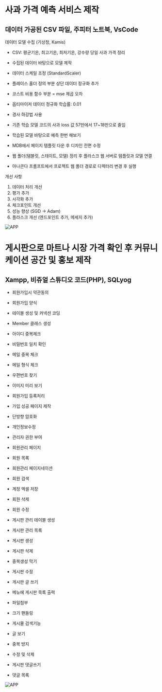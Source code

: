 # 사과 가격 예측 서비스 제작
## 데이터 가공된 CSV 파일, 주피터 노트북, VsCode
데이터 모델 수집 (기상청, Kamis)

- CSV: 평균기온, 최고기온, 최저기온, 강수량 당일 사과 가격 정리

- 수집된 데이터 바탕으로 모델 제작

- 데이터 스케일 조정 (StandardScaler)

- 플레이스 홀더 정의 부분 상단 데이터 정규화 추가

- 코스트 비용 함수 부분 = mse 제곱 오차

- 옵티마이저 데이터 정규화 학습률: 0.01

- 경사 하강법 사용

- 기존 학습 모델 코드의 사과 loss 값 57만에서 17~18만으로 줄임

- 학습된 모델 바탕으로 예측 한번 해보기

- MDB에서 페이지 템플릿 다운 후 디자인 전면 수정

- 웹 폴더(템블릿, 스테이트, 모델) 정리 후 플라스크 웹 서버로 템플릿과 모델 연결

- 아나콘다 프롬프트에서 프로젝트 웹 폴더 경로로 디렉터리 변경 후 실행

개선 사항
1. 데이터 처리 개선
2. 평가 추가
3. 시각화 추가
4. 체크포인트 개선
5. 성능 향상 (SGD -> Adam)
6. 플라스크 개선 (엔드포인트 추가, 메세지 추가)

![APP](https://github.com/user-attachments/assets/f12b9cf1-7d1b-48f7-a2ce-2d2311a947d1)

# 게시판으로 마트나 시장 가격 확인 후 커뮤니케이션 공간 및 홍보 제작
## Xampp, 비쥬얼 스튜디오 코드(PHP), SQLyog

- 회원가입시 약관동의

- 회원가입 양식

- 테이블 생성 및 커넥션 코딩

- Member 클래스 생성

- 아이디 중복체크

- 비밀번호 일치 확인

- 메일 중복 체크

- 메일 형식 체크

- 우편번호 찾기

- 이미지 미리 보기

- 회원가입 등록처리

- 가입 성공 페이지 제작

- 단방향 암호화

- 개인정보수정

- 관리자 권한 부여

- 회원관리 페이지

- 회원 목록

- 회원관리 페이지네이션

- 회원 검색

- 계정 엑셀 저장

- 회원 삭제

- 회원 수정

- 게시판 관리 테이블 생성

- 게시판 관리 목록

- 게시판 생성

- 게시판 삭제

- 중복생성 막기

- 게시판 수정

- 게시판 글 쓰기

- 메뉴에 게시판 목록 출력

- 파일첨부

- 크기 핸들링

- 게시물 검색기능

- 글 보기

- 중복 방지

- 수정 및 삭제

- 게시판 댓글쓰기

- 댓글 목록

![APP](https://github.com/user-attachments/assets/866c4725-4c75-4c6d-bae1-31a369ccfd06)

